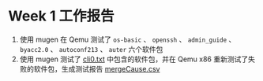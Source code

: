 # Week 1 工作报告

1. 使用 mugen 在 Qemu 测试了 ``os-basic`` 、 ``openssh`` 、 ``admin_guide`` 、 ``byacc2.0`` 、 ``autoconf213`` 、 ``auter`` 六个软件包
2. 使用 mugen 测试了 [cli0.txt](./cli0/riscv/cli0.txt) 中包含的软件包，并在 Qemu x86 重新测试了失败的软件包，生成测试报告 [mergeCause.csv](./cli0/mergeCause.csv)
